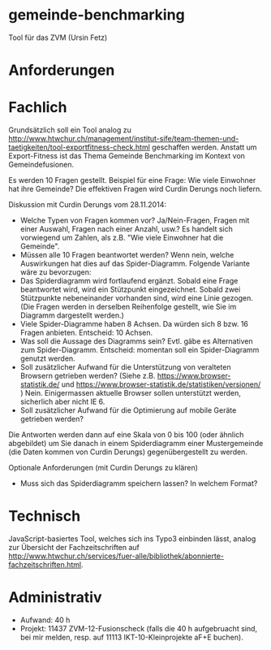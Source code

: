 gemeinde-benchmarking
=====================

Tool für das ZVM (Ursin Fetz)

Anforderungen
=============

Fachlich
========
Grundsätzlich soll ein Tool analog zu http://www.htwchur.ch/management/institut-sife/team-themen-und-taetigkeiten/tool-exportfitness-check.html geschaffen werden. Anstatt um Export-Fitness ist das Thema Gemeinde Benchmarking im Kontext von Gemeindefusionen.

Es werden 10 Fragen gestellt. 
Beispiel für eine Frage: Wie viele Einwohner hat ihre Gemeinde?
Die effektiven Fragen wird Curdin Derungs noch liefern.

Diskussion mit Curdin Derungs vom 28.11.2014:
- Welche Typen von Fragen kommen vor? Ja/Nein-Fragen, Fragen mit einer Auswahl, Fragen nach einer Anzahl, usw.?
Es handelt sich vorwiegend um Zahlen, als z.B. "Wie viele Einwohner hat die Gemeinde". 
- Müssen alle 10 Fragen beantwortet werden? Wenn nein, welche Auswirkungen hat dies auf das Spider-Diagramm.
Folgende Variante wäre zu bevorzugen:
- Das Spiderdiagramm wird fortlaufend ergänzt. Sobald eine Frage beantwortet wird, wird ein Stützpunkt eingezeichnet. Sobald zwei Stützpunkte nebeneinander vorhanden sind, wird eine Linie gezogen. (Die Fragen werden in derselben Reihenfolge gestellt, wie Sie im Diagramm dargestellt werden.) 
- Viele Spider-Diagramme haben 8 Achsen. Da würden sich 8 bzw. 16 Fragen anbieten.
Entscheid: 10 Achsen.
- Was soll die Aussage des Diagramms sein? Evtl. gäbe es Alternativen zum Spider-Diagramm.
Entscheid: momentan soll ein Spider-Diagramm genutzt werden.
- Soll zusätzlicher Aufwand für die Unterstützung von veralteten Browsern getrieben werden? (Siehe z.B. https://www.browser-statistik.de/ und https://www.browser-statistik.de/statistiken/versionen/ )
Nein. Einigermassen aktuelle Browser sollen unterstützt werden, sicherlich aber nicht IE 6.
- Soll zusätzlicher Aufwand für die Optimierung auf mobile Geräte getrieben werden?

Die Antworten werden dann auf eine Skala von 0 bis 100 (oder ähnlich abgebildet) um Sie danach in einem Spiderdiagramm einer Mustergemeinde (die Daten kommen von Curdin Derungs) gegenübergestellt zu werden.

Optionale Anforderungen (mit Curdin Derungs zu klären)
- Muss sich das Spiderdiagramm speichern lassen? In welchem Format?

Technisch
=========
JavaScript-basiertes Tool, welches sich ins Typo3 einbinden lässt, analog zur Übersicht der Fachzeitschriften auf http://www.htwchur.ch/services/fuer-alle/bibliothek/abonnierte-fachzeitschriften.html.

Administrativ
=============
- Aufwand: 40 h
- Projekt: 11437 ZVM-12-Fusionscheck (falls die 40 h aufgebruacht sind, bei mir melden, resp. auf 11113 IKT-10-Kleinprojekte aF+E buchen).
